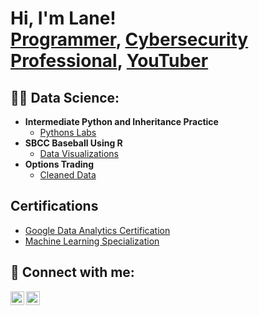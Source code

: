 <h1>Hi, I'm Lane! <br/><a href="https://github.com/joshmadakor1">Programmer</a>, <a href="https://www.linkedin.com/in/joshmadakor/">Cybersecurity Professional</a>, <a href="https://www.youtube.com/c/joshmadakor">YouTuber</a></h1>

<h2>👨‍💻 Data Science:</h2>

- <b>Intermediate Python and Inheritance Practice </b>
  - [Pythons Labs](https://github.com/LaneKearney/Python-Labs)
- <b> SBCC Baseball Using R</b>
  - [Data Visualizations](https://github.com/RyanCostanza/SBCC-Baseball) <b><i></b></i>
- <b>Options Trading</b>
  - [Cleaned Data](https://github.com/yuvalhod/options-trading)

<h2> Certifications</h2>

- [Google Data Analytics Certification](https://www.coursera.org/account/accomplishments/specialization/XHNSMR6X7ELP)
- [Machine Learning Specialization](https://www.coursera.org/account/accomplishments/specialization/S6MDZM4M5YSM)


<h2> 🤳 Connect with me:</h2>


[<img align="left" alt="JoshMadakor | LinkedIn" width="22px" src="https://cdn.jsdelivr.net/npm/simple-icons@v3/icons/linkedin.svg" />][linkedin]
[<img align="left" alt="JoshMadakor | Instagram" width="22px" src="https://cdn.jsdelivr.net/npm/simple-icons@v3/icons/instagram.svg" />][instagram]


[instagram]: https://www.instagram.com/lane.kearney
[linkedin]: https://linkedin.com/in/lanekearney1/

<!--
**joshmadakor1/joshmadakor1** is a ✨ _special_ ✨ repository because its `README.md` (this file) appears on your GitHub profile.

Here are some ideas to get you started:

- 🔭 I’m currently working on ...
- 🌱 I’m currently learning ...
- 👯 I’m looking to collaborate on ...
- 🤔 I’m looking for help with ...
- 💬 Ask me about ...
- 📫 How to reach me: ...
- 😄 Pronouns: ...
- ⚡ Fun fact: ...
-->
